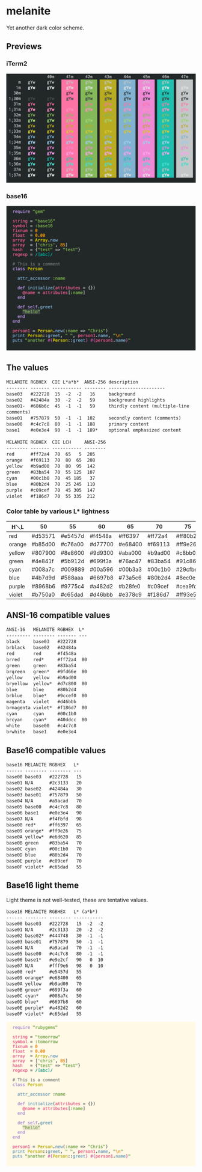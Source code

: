# melanite
Yet another dark color scheme.

## Previews
### iTerm2
![melanite Preview (iTerm2)](https://raw.githubusercontent.com/lpm11/melanite/master/iterm2/melanite-preview.png)

### base16
![melanite Preview (base16)](https://raw.githubusercontent.com/lpm11/melanite/master/base16/preview-base16-melanite.png)

## The values
```
MELANITE RGBHEX  CIE L*a*b*  ANSI-256 description
-------- ------- ----------- -------- ---------------------
base03   #222728  15  -2  -2   16     background
base02   #42484a  30  -2  -2   59     background highlights
base01-  #686b6c  45  -1  -1   59     thirdly content (multiple-line comments)
base01   #757879  50  -1  -1  102     secondly content (comments)
base00   #c4c7c8  80  -1  -1  188     primary content
base1    #e0e3e4  90  -1  -1  189*    optional emphasized content

MELANITE RGBHEX  CIE LCH     ANSI-256
-------- ------- ----------- --------
red      #ff72a4  70  65   5  205
orange   #f69113  70  80  65  208
yellow   #b9ad00  70  80  95  142
green    #83ba54  70  55 125  107
cyan     #00c1b0  70  45 185   37
blue     #80b2d4  70  25 245  110
purple   #c09cef  70  45 305  147
violet   #f186d7  70  55 335  212
```

### Color table by various L* lightness
|  H＼L  |      50 |      55 |      60 |      65 |      70 |      75 |      80 |      85 |      90 |
| ------ | ------- | ------- | ------- | ------- | ------- | ------- | ------- | ------- | ------- |
|    red | #d53571 | #e5457d | #f4548a | #ff6397 | #ff72a4 | #ff80b2 | #ff8fbf | #ff9dcd | #ffabdb |
| orange | #b85d00 | #c76a00 | #d77700 | #e68400 | #f69113 | #ff9e26 | #ffac36 | #ffba44 | #ffc852 |
| yellow | #807900 | #8e8600 | #9d9300 | #aba000 | #b9ad00 | #c8bb00 | #d7c800 | #e6d620 | #f5e434 |
|  green | #4e841f | #5b912d | #699f3a | #76ac47 | #83ba54 | #91c861 | #9fd66e | #ade47b | #bbf288 |
|   cyan | #008a7c | #009889 | #00a596 | #00b3a3 | #00c1b0 | #29cfbe | #40ddcc | #53ebda | #64fae8 |
|   blue | #4b7d9d | #588aaa | #6697b8 | #73a5c6 | #80b2d4 | #8ec0e2 | #9ccef0 | #aadcff | #b8eaff |
| purple | #8968b6 | #9775c4 | #a482d2 | #b28fe0 | #c09cef | #cea9fd | #dcb7ff | #ebc5ff | #f9d3ff |
| violet | #b750a0 | #c65dad | #d46bbb | #e378c9 | #f186d7 | #ff93e5 | #ffa1f3 | #ffafff | #ffbdff |

## ANSI-16 compatible values
```
ANSI-16   MELANITE RGBHEX  L*
--------- -------- ------- ---
black     base03   #222728
brblack   base02   #42484a
red       red      #f4548a
brred     red*     #ff72a4  80
green     green    #83ba54
brgreen   green*   #9fd66e  80
yellow    yellow   #b9ad00
bryellow  yellow*  #d7c800  80
blue      blue     #80b2d4
brblue    blue*    #9ccef0  80
magenta   violet   #d46bbb
brmagenta violet*  #f186d7  80
cyan      cyan     #00c1b0
brcyan    cyan*    #40ddcc  80
white     base00   #c4c7c8
brwhite   base1    #e0e3e4
```

## Base16 compatible values
```
base16 MELANITE RGBHEX   L*
------ -------- -------- ---
base00 base03   #222728   15
base01 N/A      #2c3133   20
base02 base02   #42484a   30
base03 base01   #757879   50
base04 N/A      #a9acad   70
base05 base00   #c4c7c8   80
base06 base1    #e0e3e4   90
base07 N/A      #f4fbfd   98
base08 red*     #ff6397   65
base09 orange*  #ff9e26   75
base0A yellow*  #e6d620   85
base0B green    #83ba54   70
base0C cyan     #00c1b0   70
base0D blue     #80b2d4   70
base0E purple   #c09cef   70
base0F violet*  #c65dad   55
```

## Base16 light theme
Light theme is not well-tested, these are tentative values.

```
base16 MELANITE RGBHEX   L* (a*b*)
------ -------- -------- -----------
base00 base03   #222728   15  -2  -2
base01 N/A      #2c3133   20  -2  -2
base02 base02*  #444748   30  -1  -1
base03 base01   #757879   50  -1  -1
base04 N/A      #a9acad   70  -1  -1
base05 base00   #c4c7c8   80  -1  -1
base06 base1*   #e9e2cf   90   0  10
base07 N/A      #fff9e6   98   0  10
base08 red*     #e5457d   55
base09 orange*  #e68400   65
base0A yellow   #b9ad00   70
base0B green*   #699f3a   60
base0C cyan*    #008a7c   50
base0D blue*    #6697b8   60
base0E purple*  #a482d2   60
base0F violet*  #c65dad   55
```

![melanite-light Preview (base16)](https://raw.githubusercontent.com/lpm11/melanite/master/base16/preview-base16-melanite-light.png)
